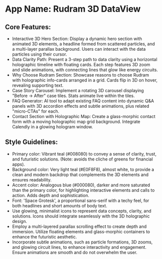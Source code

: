 # **App Name**: Rudram 3D DataView

## Core Features:

- Interactive 3D Hero Section: Display a dynamic hero section with animated 3D elements, a headline formed from scattered particles, and a multi-layer parallax background. Users can interact with the data particles using their cursor.
- Data Clarity Path: Present a 3-step path to data clarity using a horizontal holographic timeline with floating cards. Each step features 3D zoom and slide animations, with connecting lines that glow like energy circuits.
- Why Choose Rudram Section: Showcase reasons to choose Rudram with holographic info-cards arranged in a grid. Cards flip in 3D on hover, revealing supporting text.
- Case Story Carousel: Implement a rotating 3D carousel displaying "Before → After" case tiles. Stats animate live within the tiles.
- FAQ Generator: AI tool to adapt existing FAQ content into dynamic Q&A panels with 3D accordion effects and subtle animations, plus related "micro-CTAs" for each.
- Contact Section with Holographic Map: Create a glass-morphic contact form with a moving holographic map grid background. Integrate Calendly in a glowing hologram window.

## Style Guidelines:

- Primary color: Vibrant teal (#008080) to convey a sense of clarity, trust, and futuristic solutions. (Note: avoids the cliche of greens for financial apps).
- Background color: Very light teal (#E0F8F8), almost white, to provide a clean and modern backdrop that complements the 3D elements and ensures readability.
- Accent color: Analogous blue (#000080), darker and more saturated than the primary color, for highlighting interactive elements and calls to action. Adds depth and sophistication.
- Font: 'Space Grotesk', a proportional sans-serif with a techy feel, for both headlines and short amounts of body text.
- Use glowing, minimalist icons to represent data concepts, clarity, and solutions. Icons should integrate seamlessly with the 3D holographic design.
- Employ a multi-layered parallax scrolling effect to create depth and immersion. Utilize floating elements and glass-morphic containers to enhance the futuristic aesthetic.
- Incorporate subtle animations, such as particle formations, 3D zooms, and glowing circuit lines, to enhance interactivity and engagement. Ensure animations are smooth and do not overwhelm the user.